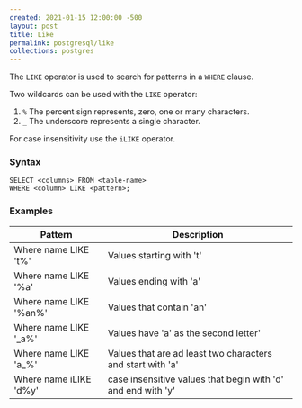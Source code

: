 ```yaml
---
created: 2021-01-15 12:00:00 -500
layout: post
title: Like
permalink: postgresql/like
collections: postgres
---
```


The ```LIKE``` operator is used to search for patterns in a ```WHERE``` clause.

Two wildcards can be used with the ```LIKE``` operator:
1. ```%``` The percent sign represents, zero, one or many characters.
2. ```_``` The underscore represents a single character.

For case insensitivity use the ```iLIKE``` operator.

### Syntax

```https
SELECT <columns> FROM <table-name> 
WHERE <column> LIKE <pattern>; 
```

### Examples

<table>
    <thead>
        <th>Pattern</th>
        <th>Description</th>
    </thead>
    <tbody>
        <tr>
            <td>Where name LIKE 't%'</td>
            <td>Values starting with 't'</td>
        </tr>
        <tr>
            <td>Where name LIKE '%a'</td>
            <td>Values ending with 'a'</td>
        </tr>
        <tr>
            <td>Where name LIKE '%an%'</td>
            <td>Values that contain 'an'</td>
        </tr>
        <tr>
            <td>Where name LIKE '_a%'</td>
            <td>Values have 'a' as the second letter'</td>
        </tr>
        <tr>
            <td>Where name LIKE 'a_%'</td>
            <td>Values that are ad least two characters and start with 'a'</td>
        </tr>
        <tr>
            <td>Where name iLIKE 'd%y'</td>
            <td>case insensitive values that begin with 'd' and end with 'y'</td>
        </tr>
    </tbody>
</table>